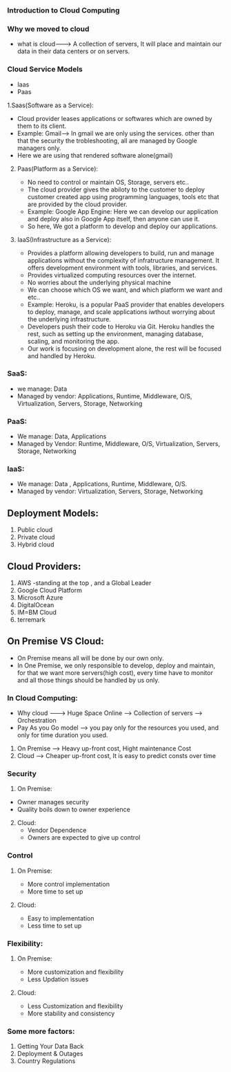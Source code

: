 ### Introduction to Cloud Computing
### Why we moved to cloud
* what is cloud---> A collection of servers, It will place and maintain our data in their data centers or on servers.
### Cloud Service Models
* Iaas
* Paas

1.Saas(Software as a Service):
  * Cloud provider leases applications or softwares which are owned by them to its client.
  * Example: Gmail--> In gmail we are only using the services. other than that the security the trobleshooting, all are managed by Google managers only.
  * Here we are using that rendered software alone(gmail)

2. Paas(Platform as a Service):
   * No need to control or maintain OS, Storage, servers etc..
   * The cloud provider gives the abiloty to the customer to deploy customer created app using programming languages, tools etc that are provided by the cloud provider.
   * Example: Google App Engine: Here we can develop our application and deploy also in Google App itself, then anyone can use it.
   * So here, We got a platform to develop and deploy our applications.


3. IaaS(Infrastructure as a Service):
    * Provides a platform allowing developers to build, run and manage applications without the complexity of infratructure management. It offers development environment with tools, libraries, and services. 
    * Provides virtualized computing resources over the internet.
    * No worries about the underlying physical machine
    * We can choose which OS we want, and which platform we want and etc..
    * Example: Heroku, is a popular PaaS provider that enables developers to deploy, manage, and scale applications iwthout worrying about the underlying infrastructure.
    * Developers push their code to Heroku via Git. Heroku handles the rest, such as setting up the environment, managing database, scaling, and monitoring the app.
    * Our work is focusing on development alone, the rest will be focused and handled by Heroku.
  
  ### SaaS:
  * we manage: Data
  * Managed by vendor: Applications, Runtime, Middleware, O/S, Virtualization, Servers, Storage, Networking

  ### PaaS:
  * We manage: Data, Applications
  * Managed by Vendor: Runtime, Middleware, O/S, Virtualization, Servers, Storage, Networking

  ### IaaS:
  * We manage: Data , Applications, Runtime, Middleware, O/S.
  * Managed by vendor: Virtualization, Servers, Storage, Networking

## Deployment Models:
1. Public cloud
2. Private cloud
3. Hybrid cloud

## Cloud Providers:
1. AWS -standing at the top , and a Global Leader
2. Google Cloud Platform
3. Microsoft Azure
4. DigitalOcean
5. IM=BM Cloud
6. terremark


## On Premise VS Cloud:
* On Premise means all will be done by our own only.
* In One Premise, we only responsible to develop, deploy and maintain, for that we want more servers(high cost), every time have to monitor and all those things should be handled by us only.

### In Cloud Computing:
* Why cloud ---> Huge Space Online --> Collection of servers --> Orchestration
* Pay As you Go model --> you pay only for the resources you used, and only for time duration you used.

1. On Premise --> Heavy up-front cost, Hight maintenance Cost
2. Cloud --> Cheaper up-front cost, It is easy to predict consts over time


### Security
1. On Premise:
  * Owner manages security
  * Quality boils down to owner experience

2. Cloud:
   * Vendor Dependence
   * Owners are expected to give up control

 ### Control
 1. On Premise:
    * More control implementation
    * More time to set up

 2. Cloud:
    * Easy to implementation
    * Less time to set up 

### Flexibility:
1. On Premise:
   *  More customization and flexibility
   *  Less Updation issues

2. Cloud:
   * Less Customization and flexibility
   * More stability and consistency

### Some more factors:
1. Getting Your Data Back
2. Deployment & Outages
3. Country Regulations

